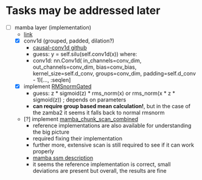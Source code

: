 # Tasks may be addressed later

- [ ] mamba layer (implementation)
    - [link](https://github.com/Zyphra/transformers_zamba2/blob/main/src/transformers/models/zamba2/mamba2_layer.py#L36)
	- [x] conv1d (grouped, padded, dilation?)
	    - [causal-conv1d github](https://github.com/Dao-AILab/causal-conv1d/tree/main)
		- guess: y = self.silu(self.conv1d(x)) where:
        - conv1d:  nn.Conv1d(
		    in_channels=conv_dim,
            out_channels=conv_dim,
            bias=conv_bias,
            kernel_size=self.d_conv,
            groups=conv_dim,
            padding=self.d_conv - 1)[..., :seqlen]
	- [x] implement [RMSnormGated](https://github.com/state-spaces/mamba/blob/main/mamba_ssm/ops/triton/layernorm_gated.py#L45) 
        - guess: z * sigmoid(z) * rms_norm(x) or rms_norm(x * z * sigmoid(z)) ; depends on parameters
	    - **can require group based mean calculation!**, but in the case of the zamba2 it seems it falls back to normal rmsnorm
	
	- [?] implement [mamba_chunk_scan_combined](https://github.com/state-spaces/mamba/blob/main/mamba_ssm/ops/triton/ssd_combined.py#L281)
	    - reference implementations are also available for understanding the big picture
		- required fixing their implementation
		- further more, extensive scan is still required to see if it can work properly
		- [mamba ssm description](https://towardsdatascience.com/mamba-ssm-theory-and-implementation-in-keras-and-tensorflow-32d6d4b32546)
		- it seems the reference implementation is correct, small deviations are present but overall, 
		    the results are fine


